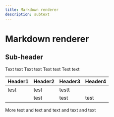 ```yaml
---
title: Markdown renderer
description: subtext
---
```

# Markdown renderer

## Sub-header

Text text Text text Text text Text text

| Header1 | Header2 | Header3 | Header4 |
|---------|---------|---------|---------|
| test    | test    | testt   |         |
|         | test    | test    | test    |

More text and text and text and text and text